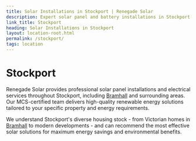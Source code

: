 ```yaml
---
title: Solar Installations in Stockport | Renegade Solar
description: Expert solar panel and battery installations in Stockport. MCS-certified local installer with comprehensive electrical services and excellent customer reviews.
link_title: Stockport
heading: Solar Installations in Stockport
layout: location-root.html
permalink: /stockport/
tags: location
---
```


# Stockport

Renegade Solar provides professional solar panel installations and electrical services throughout Stockport, including [Bramhall](/solar-panel-installer-bramhall/) and surrounding areas. Our MCS-certified team delivers high-quality renewable energy solutions tailored to your specific property and energy requirements.

We understand Stockport's diverse housing stock - from Victorian homes in [Bramhall](/solar-panel-installer-bramhall/) to modern developments - and can recommend the most effective solar solutions for maximum energy savings and environmental benefits.